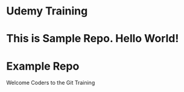 # Udemy Training
# This is Sample Repo. Hello World! 
# Example Repo 

Welcome Coders to the Git Training